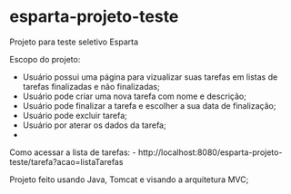 # esparta-projeto-teste
Projeto para teste seletivo Esparta

Escopo do projeto:
<ul>
  <li>Usuário possui uma página para vizualizar suas tarefas em listas de tarefas finalizadas e não finalizadas;</li>
  <li>Usuário pode criar uma nova tarefa com nome e descrição;</li>
  <li>Usuário pode finalizar a tarefa e escolher a sua data de finalização;</li>
  <li>Usuário pode excluir tarefa;</li>
  <li>Usuário por aterar os dados da tarefa;<li>
</ul>
Como acessar a lista de tarefas:
  - http://localhost:8080/esparta-projeto-teste/tarefa?acao=listaTarefas
  
Projeto feito usando Java, Tomcat e visando a arquitetura MVC;
